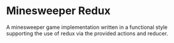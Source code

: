 # Minesweeper Redux

A minesweeper game implementation written in a functional style supporting the use of redux via the provided actions and reducer.

